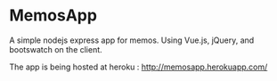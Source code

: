 MemosApp
========

A simple nodejs express app for memos. 
Using Vue.js, jQuery, and bootswatch on the client.

The app is being hosted at heroku : 
http://memosapp.herokuapp.com/
